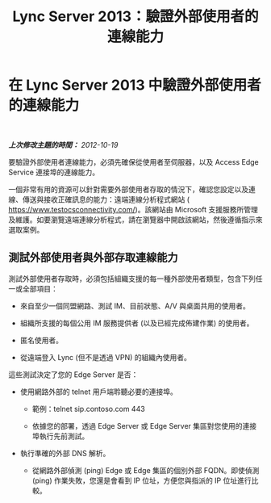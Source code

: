 ﻿---
title: Lync Server 2013：驗證外部使用者的連線能力
TOCTitle: 驗證外部使用者的連線能力
ms:assetid: 5c02bd6e-1c96-448a-a21d-58c9961c6640
ms:mtpsurl: https://technet.microsoft.com/zh-tw/library/Gg398402(v=OCS.15)
ms:contentKeyID: 49291033
ms.date: 08/10/2015
mtps_version: v=OCS.15
ms.translationtype: HT
---

# 在 Lync Server 2013 中驗證外部使用者的連線能力

 

_**上次修改主題的時間：** 2012-10-19_

要驗證外部使用者連線能力，必須先確保從使用者至伺服器，以及 Access Edge Service 連接埠的連線能力。

一個非常有用的資源可以針對需要外部使用者存取的情況下，確認您設定以及連線、傳送與接收正確訊息的能力：遠端連線分析程式網站 ( <https://www.testocsconnectivity.com/>)。該網站由 Microsoft 支援服務所管理及維護。如要瀏覽遠端連線分析程式，請在瀏覽器中開啟該網站，然後遵循指示來選取案例。

## 測試外部使用者與外部存取連線能力

測試外部使用者存取時，必須包括組織支援的每一種外部使用者類型，包含下列任一或全部項目：

  - 來自至少一個同盟網路、測試 IM、目前狀態、A/V 與桌面共用的使用者。

  - 組織所支援的每個公用 IM 服務提供者 (以及已經完成佈建作業) 的使用者。

  - 匿名使用者。

  - 從遠端登入 Lync (但不是透過 VPN) 的組織內使用者。

這些測試決定了您的 Edge Server 是否：

  - 使用網路外部的 telnet 用戶端聆聽必要的連接埠。
    
      - 範例：telnet sip.contoso.com 443
    
      - 依據您的部署，透過 Edge Server 或 Edge Server 集區對您使用的連接埠執行先前測試。

  - 執行準確的外部 DNS 解析。
    
      - 從網路外部偵測 (ping) Edge 或 Edge 集區的個別外部 FQDN。即使偵測 (ping) 作業失敗，您還是會看到 IP 位址，方便您與指派的 IP 位址進行比較。

